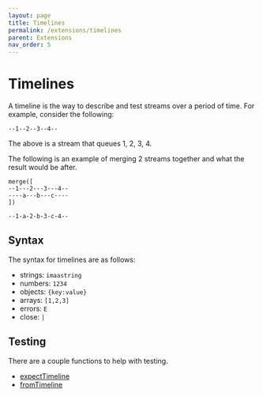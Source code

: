```yaml
---
layout: page
title: Timelines
permalink: /extensions/timelines
parent: Extensions
nav_order: 5
---
```


# Timelines

A timeline is the way to describe and test streams over a period of time. For example, consider the following:

```
--1--2--3--4--
```

The above is a stream that queues 1, 2, 3, 4.

The following is an example of merging 2 streams together and what the result would be after.

```
merge([
--1---2---3---4--
----a---b---c----
])

--1-a-2-b-3-c-4--
```

## Syntax

The syntax for timelines are as follows:

- strings: `imaastring`
- numbers: `1234`
- objects: `{key:value}`
- arrays: `[1,2,3]`
- errors: `E`
- close: `|`

## Testing

There are a couple functions to help with testing.

- [expectTimeline](/stream/api/functions/expectTimeline.html)
- [fromTimeline](/stream/api/functions/fromTimeline.html)
